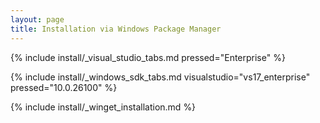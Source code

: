 ```yaml
---
layout: page
title: Installation via Windows Package Manager
---
```


{% include install/_visual_studio_tabs.md pressed="Enterprise"
%}

{% include install/_windows_sdk_tabs.md visualstudio="vs17_enterprise" pressed="10.0.26100" %}

{% include install/_winget_installation.md %}
